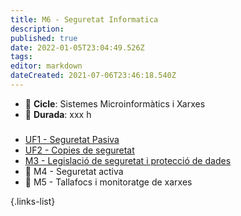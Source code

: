 ```yaml
---
title: M6 - Seguretat Informatica
description: 
published: true
date: 2022-01-05T23:04:49.526Z
tags: 
editor: markdown
dateCreated: 2021-07-06T23:46:18.540Z
---
```


- :notebook_with_decorative_cover: **Cicle**: Sistemes Microinformàtics i Xarxes
- :calendar: **Durada**: xxx h

###


- [UF1 - Seguretat Pasiva](uf1)
- [UF2 - Copies de seguretat](uf2)
- [M3 - Legislació de seguretat i protecció de dades](uf3)
- :no_entry_sign: M4 - Seguretat activa
- :no_entry_sign: M5 - Tallafocs i monitoratge de xarxes
 
 {.links-list}
 